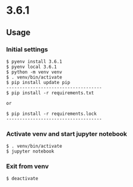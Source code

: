 # 3.6.1

## Usage

### Initial settings
```
$ pyenv install 3.6.1
$ pyenv local 3.6.1
$ python -m venv venv
$ . venv/bin/activate
$ pip install update pip
------------------------------------
$ pip install -r requirements.txt

or

$ pip install -r requirements.lock
------------------------------------
```

### Activate venv and start jupyter notebook
```
$ . venv/bin/activate
$ jupyter notebook
```

### Exit from venv
```
$ deactivate
```
